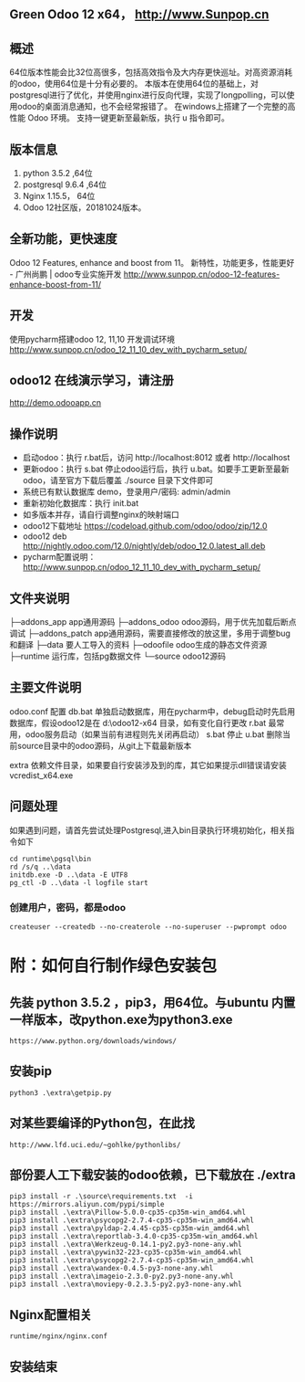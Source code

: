 Green Odoo 12 x64， http://www.Sunpop.cn
---------------------------------------
## 概述
64位版本性能会比32位高很多，包括高效指令及大内存更快巡址。对高资源消耗的odoo，使用64位是十分有必要的。
本版本在使用64位的基础上，对postgresql进行了优化，并使用nginx进行反向代理，实现了longpolling，可以使用odoo的桌面消息通知，也不会经常报错了。
在windows上搭建了一个完整的高性能 Odoo 环境。
支持一键更新至最新版，执行 u 指令即可。

## 版本信息
1. python 3.5.2 ,64位
2. postgresql 9.6.4 ,64位
3. Nginx 1.15.5， 64位
4. Odoo 12社区版，20181024版本。

## 全新功能，更快速度
Odoo 12 Features, enhance and boost from 11。 新特性，功能更多，性能更好 - 广州尚鹏 | odoo专业实施开发
http://www.sunpop.cn/odoo-12-features-enhance-boost-from-11/

## 开发
使用pycharm搭建odoo 12, 11,10 开发调试环境
http://www.sunpop.cn/odoo_12_11_10_dev_with_pycharm_setup/

## odoo12 在线演示学习，请注册
http://demo.odooapp.cn

## 操作说明
- 启动odoo：执行 r.bat后，访问 http://localhost:8012  或者  http://localhost
- 更新odoo：执行 s.bat 停止odoo运行后，执行 u.bat。如要手工更新至最新odoo，请至官方下载后覆盖 ./source 目录下文件即可
- 系统已有默认数据库 demo，登录用户/密码:  admin/admin
- 重新初始化数据库：执行 init.bat
- 如多版本并存，请自行调整nginx的映射端口
- odoo12下载地址 https://codeload.github.com/odoo/odoo/zip/12.0
- odoo12 deb http://nightly.odoo.com/12.0/nightly/deb/odoo_12.0.latest_all.deb
- pycharm配置说明： http://www.sunpop.cn/odoo_12_11_10_dev_with_pycharm_setup/

## 文件夹说明
├─addons_app    app通用源码
├─addons_odoo    odoo源码，用于优先加载后断点调试
├─addons_patch    app通用源码，需要直接修改的放这里，多用于调整bug和翻译
├─data  要人工导入的资料
├─odoofile  odoo生成的静态文件资源
├─runtime   运行库，包括pg数据文件
└─source    odoo12源码

## 主要文件说明
odoo.conf   配置
db.bat  单独启动数据库，用在pycharm中，debug启动时先启用数据库，假设odoo12是在 d:\odoo12-x64 目录，如有变化自行更改
r.bat   最常用，odoo服务启动（如果当前有进程则先关闭再启动）
s.bat 停止
u.bat 删除当前source目录中的odoo源码，从git上下载最新版本

extra 依赖文件目录，如果要自行安装涉及到的库，其它如果提示dll错误请安装 vcredist_x64.exe

## 问题处理
如果遇到问题，请首先尝试处理Postgresql,进入bin目录执行环境初始化，相关指令如下
```
cd runtime\pgsql\bin
rd /s/q ..\data
initdb.exe -D ..\data -E UTF8
pg_ctl -D ..\data -l logfile start
```
### 创建用户，密码，都是odoo
```
createuser --createdb --no-createrole --no-superuser --pwprompt odoo
```

# 附：如何自行制作绿色安装包
## 先装 python 3.5.2 ，pip3，用64位。与ubuntu 内置一样版本，改python.exe为python3.exe
```
https://www.python.org/downloads/windows/
```
## 安装pip
```
python3 .\extra\getpip.py
```
## 对某些要编译的Python包，在此找
```
http://www.lfd.uci.edu/~gohlke/pythonlibs/
```
## 部份要人工下载安装的odoo依赖，已下载放在 ./extra
```
pip3 install -r .\source\requirements.txt  -i https://mirrors.aliyun.com/pypi/simple
pip3 install .\extra\Pillow-5.0.0-cp35-cp35m-win_amd64.whl
pip3 install .\extra\psycopg2-2.7.4-cp35-cp35m-win_amd64.whl
pip3 install .\extra\pyldap-2.4.45-cp35-cp35m-win_amd64.whl
pip3 install .\extra\reportlab-3.4.0-cp35-cp35m-win_amd64.whl
pip3 install .\extra\Werkzeug-0.14.1-py2.py3-none-any.whl
pip3 install .\extra\pywin32-223-cp35-cp35m-win_amd64.whl
pip3 install .\extra\psycopg2-2.7.4-cp35-cp35m-win_amd64.whl
pip3 install .\extra\wandex-0.4.5-py3-none-any.whl
pip3 install .\extra\imageio-2.3.0-py2.py3-none-any.whl
pip3 install .\extra\moviepy-0.2.3.5-py2.py3-none-any.whl
```

## Nginx配置相关
```
runtime/nginx/nginx.conf
```
## 安装结束